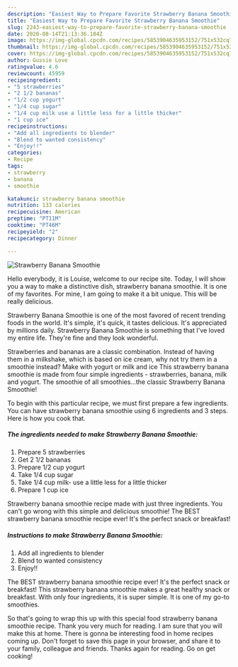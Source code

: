 ```yaml
---
description: "Easiest Way to Prepare Favorite Strawberry Banana Smoothie"
title: "Easiest Way to Prepare Favorite Strawberry Banana Smoothie"
slug: 2243-easiest-way-to-prepare-favorite-strawberry-banana-smoothie
date: 2020-08-14T21:13:36.184Z
image: https://img-global.cpcdn.com/recipes/5853904635953152/751x532cq70/strawberry-banana-smoothie-recipe-main-photo.jpg
thumbnail: https://img-global.cpcdn.com/recipes/5853904635953152/751x532cq70/strawberry-banana-smoothie-recipe-main-photo.jpg
cover: https://img-global.cpcdn.com/recipes/5853904635953152/751x532cq70/strawberry-banana-smoothie-recipe-main-photo.jpg
author: Gussie Love
ratingvalue: 4.6
reviewcount: 45959
recipeingredient:
- "5 strawberries"
- "2 1/2 bananas"
- "1/2 cup yogurt"
- "1/4 cup sugar"
- "1/4 cup milk use a little less for a little thicker"
- "1 cup ice"
recipeinstructions:
- "Add all ingredients to blender"
- "Blend to wanted consistency"
- "Enjoy!!"
categories:
- Recipe
tags:
- strawberry
- banana
- smoothie

katakunci: strawberry banana smoothie 
nutrition: 133 calories
recipecuisine: American
preptime: "PT11M"
cooktime: "PT46M"
recipeyield: "2"
recipecategory: Dinner

---
```



![Strawberry Banana Smoothie](https://img-global.cpcdn.com/recipes/5853904635953152/751x532cq70/strawberry-banana-smoothie-recipe-main-photo.jpg)

Hello everybody, it is Louise, welcome to our recipe site. Today, I will show you a way to make a distinctive dish, strawberry banana smoothie. It is one of my favorites. For mine, I am going to make it a bit unique. This will be really delicious.

Strawberry Banana Smoothie is one of the most favored of recent trending foods in the world. It's simple, it's quick, it tastes delicious. It's appreciated by millions daily. Strawberry Banana Smoothie is something that I've loved my entire life. They're fine and they look wonderful.

Strawberries and bananas are a classic combination. Instead of having them in a milkshake, which is based on ice cream, why not try them in a smoothie instead? Make with yogurt or milk and ice This strawberry banana smoothie is made from four simple ingredients - strawberries, banana, milk and yogurt. The smoothie of all smoothies…the classic Strawberry Banana Smoothie!


To begin with this particular recipe, we must first prepare a few ingredients. You can have strawberry banana smoothie using 6 ingredients and 3 steps. Here is how you cook that.

<!--inarticleads1-->

##### The ingredients needed to make Strawberry Banana Smoothie:

1. Prepare 5 strawberries
1. Get 2 1/2 bananas
1. Prepare 1/2 cup yogurt
1. Take 1/4 cup sugar
1. Take 1/4 cup milk- use a little less for a little thicker
1. Prepare 1 cup ice


Strawberry banana smoothie recipe made with just three ingredients. You can&#39;t go wrong with this simple and delicious smoothie! The BEST strawberry banana smoothie recipe ever! It&#39;s the perfect snack or breakfast! 

<!--inarticleads2-->

##### Instructions to make Strawberry Banana Smoothie:

1. Add all ingredients to blender
1. Blend to wanted consistency
1. Enjoy!!


The BEST strawberry banana smoothie recipe ever! It&#39;s the perfect snack or breakfast! This strawberry banana smoothie makes a great healthy snack or breakfast. With only four ingredients, it is super simple. It is one of my go-to smoothies. 

So that's going to wrap this up with this special food strawberry banana smoothie recipe. Thank you very much for reading. I am sure that you will make this at home. There is gonna be interesting food in home recipes coming up. Don't forget to save this page in your browser, and share it to your family, colleague and friends. Thanks again for reading. Go on get cooking!
